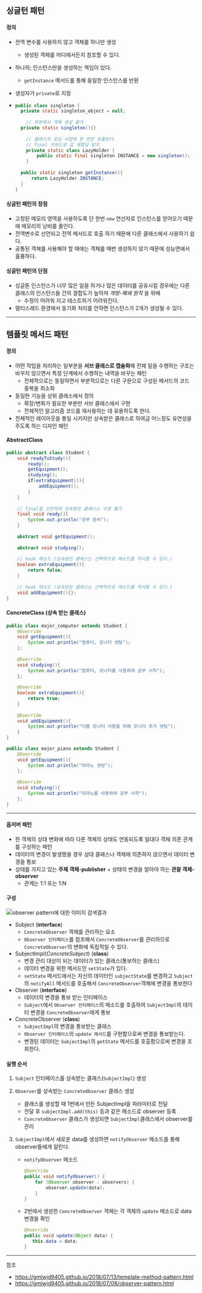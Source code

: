 ## 싱글턴 패턴

#### 정의

- 전역 변수를 사용하지 않고 객체를 하나만 생성

  - 생성된 객체를 어디에서든지 참조할 수 있다.

- 하나의; 인스턴스만을 생성하는 책임이 있다.

  - `getInstance` 메서드를 통해 동일한 인스턴스를 반환

- 생성자가 `private`로 지정

- ```java
  public class singleton {
  	private static singleton_object = null;
  	
      // 외부에서 객체 생성 불가
  	private static singleton(){}
  	
      // 클래스의 로딩 시점에 한 번만 호출된다.
      // final 키워드로 값 재할당 방지
      private static class LazyHolder {
          public static final singleton INSTANCE = new singleton();
      }
      
  	public static singleton getInstance(){
  		return LazyHolder.INSTANCE;
  	}
  }
  ```



#### 싱글턴 패턴의 장점

- 고정된 메모리 영역을 사용하도록 단 한번 `new` 연산자로 인스턴스를 얻어오기 때문에 메모리의 낭비를 줄인다.
- 전역변수로 선언되고 전역 메서드로 호출 하기 때문에 다른 클래스에서 사용하기 쉽다.
- 공통된 객체를 사용해야 할 때에는 객체를 매번 생성하지 않기 때문에 성능면에서 훌륭하다.



#### 싱글턴 패턴의 단점

- 싱글톤 인스턴스가 너무 많은 일을 하거나 많은 데이터를 공유시킬 경우에는 다른 클래스의 인스턴스들 간의 결합도가 높아져 *개방-폐쇄 원칙* 을 위배
  - 수정이 어려워 지고 테스트하기 어려워진다.
- 멀티스레드 환경에서 동기화 처리를 안하면 인스턴스가 2개가 생성될 수 있다.



---



## 템플릿 메서드 패턴

#### 정의

- 어떤 작업을 처리하는 일부분을 **서브 클래스로 캡슐화**해 전체 일을 수행하는 구조는 바꾸지 않으면서 특정 단계에서 수행하는 내역을 바꾸는 패턴
  - 전체적으로는 동일하면서 부분적으로는 다른 구문으로 구성된 메서드의 코드 중복을 최소화
- 동일한 기능을 상위 클래스에서 정의
  - 확장/변화가 필요한 부분만 서브 클래스에서 구현
  - 전체적인 알고리즘 코드를 재사용하는 데 유용하도록 한다.
- 전체적인 레이아웃을 통일 시키지만 상속받은 클래스로 하여금 어느정도 유연성을 주도록 하는 디자인 패턴



#### AbstractClass

```java
public abstract class Student {
	void readyToStudy(){
        ready();
        getEquipment();
        studying();
        if(extraEquipment()){
            addEquipment();
        }
	}
	
    // final을 선언하여 상속받은 클래스는 수정 불가
	final void ready(){
		System.out.println("공부 준비");
	}
	
	abstract void getEquipment();
	
	abstract void studying();
    
    // hook 메소드 (상속받은 클래스는 선택적으로 메소드를 작서할 수 있다.)
    boolean extraEquipment(){
        return false;
    }
    
    // hook 메소드 (상속받은 클래스는 선택적으로 메소드를 작서할 수 있다.)
    void addEquipment(){};
}
```

#### ConcreteClass (상속 받는 클래스)

```java
public class major_computer extends Student {
	@Override
    void getEquipment(){
        System.out.println("컴퓨터, 모니터 셋팅");
    };
    
    @Override
    void studying(){
        System.out.println("컴퓨터, 모니터를 사용하여 공부 시작");
    };
    
    @Override
    boolean extraEquipment(){
        return true;
    }
    
    @Override
    void addEquipment(){
        System.out.println("더블 모니터 사용을 위해 모니터 추가 셋팅");
    }
}

public class major_piano extends Student {
    @Override
    void getEquipment(){
        System.out.println("피아노 셋팅");
    };
    
    @Override
    void studying(){
        System.out.println("피아노를 사용하여 공부 시작");
    };
}
```

---

#### 옵저버 패턴

- 한 객체의 상태 변화에 따라 다른 객체의 상태도 연동되도록 일대다 객체 의존 관계를 구성하는  패턴
- 데이터의 변경이 발생했을 경우 상대 클래스나 객체에 의존하지 않으면서 데이터 변경을 통보
- 상태를 가지고 있는 **주체 객체-publisher** + 상태의 변경을 알아야 하는 **관찰 객체-observer**
  - 관계는 1:1 또는 1:N



#### 구성

![observer pattern에 대한 이미지 검색결과](http://www.programmergirl.com/wp-content/uploads/2019/08/TheObserverPattern.png)

- Subject (**interface**)
  - `ConcreteObserver` 객체를 관리하는 요소
  - `Observer 인터페이스`를 참조해서 `ConcreteObserver`를 관리하므로 `ConcreteObserver`의 변화에 독립적일 수 있다.
- SubjectImpl(*ConcreteSubject*) (**class**)
  - 변경 관리 대상이 되는 데이터가 있는 클래스(통보하는 클래스)
  - 데이터 변경을 위한 메서드인 `setState`가 있다.
  - `setState` 메서드에서는 자신의 데이터인 `subjectState`를 변경하고 `Subject`의 `notifyAll` 메서드를 호출해서 `ConcreteObserver`객체에 변경을 통보한다
- Observer (**interface**)
  - 데이터의 변경을 통보 받는 인터페이스
  - `Subject`에서 `Observer 인터페이스`의 메소드를 호출하여 `SubjectImpl`의 데이터 변경을 `ConcreteObserver`에게 통보
- ConcreteObserver (**class**)
  - `SubjectImpl`의 변경을 통보받는 클래스
  - `Observer 인터페이스`의 `update 메서드`를 구현함으로써 변경을 통보받는다.
  - 변경된 데이터는 `SubjectImpl`의 `getState` 메서드를 호출함으로써 변경을 조회한다.



#### 실행 순서

1. `Subject` 인터페이스를 상속받는 클래스(`SubjectImpl`) 생성

2. `Observer`를 상속받는 `ConcreteObserver` 클래스 생성

   - 클래스를 생성할 때 1번에서 만든 SubjectImpl을 파라미터로 전달
   - 전달 후 `subjectImpl.add(this)` 등과 같은 메소드로 observer 등록
   - `ConcreteObserver` 클래스가 생성되면 `SubjectImpl`클래스에서 observer를 관리

3. `SubjectImpl`에서 새로운 data를 생성하면 `notifyObserver` 메소드를 통해 observer들에게 알린다.

   - `notifyObserver` 메소드 

     ```java
     @Override
     public void notifyObserver() {
         for (Observer observer : observers) {
             observer.update(data);
         }
     }
     ```

   - 2번에서 생성한 `ConcreteObserver` 객체는 각 객체의 `update` 메소드로 data 변경을 확인

     ```java
     @Override
     public void update(Object data) {
     	this.data = data;
     }
     ```

     



---

참조 

- https://gmlwjd9405.github.io/2018/07/13/template-method-pattern.html
- https://gmlwjd9405.github.io/2018/07/08/observer-pattern.html